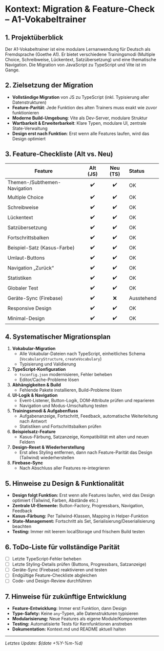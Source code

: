 # Kontext: Migration & Feature-Check – A1-Vokabeltrainer

## 1. Projektüberblick

Der A1-Vokabeltrainer ist eine modulare Lernanwendung für Deutsch als Fremdsprache (Goethe A1). Er bietet verschiedene Trainingsmodi (Multiple Choice, Schreibweise, Lückentext, Satzübersetzung) und eine thematische Navigation. Die Migration von JavaScript zu TypeScript und Vite ist im Gange.

## 2. Zielsetzung der Migration

- **Vollständige Migration** von JS zu TypeScript (inkl. Typisierung aller Datenstrukturen)
- **Feature-Parität**: Jede Funktion des alten Trainers muss exakt wie zuvor funktionieren
- **Moderne Build-Umgebung**: Vite als Dev-Server, modulare Struktur
- **Wartbarkeit & Erweiterbarkeit**: Klare Typen, modulare UI, zentrale State-Verwaltung
- **Design erst nach Funktion**: Erst wenn alle Features laufen, wird das Design optimiert

## 3. Feature-Checkliste (Alt vs. Neu)

| Feature                        | Alt (JS) | Neu (TS) | Status         |
|-------------------------------|:--------:|:--------:|:--------------|
| Themen-/Subthemen-Navigation  |    ✔️    |    ✔️    | OK            |
| Multiple Choice               |    ✔️    |    ✔️    | OK            |
| Schreibweise                  |    ✔️    |    ✔️    | OK            |
| Lückentext                    |    ✔️    |    ✔️    | OK            |
| Satzübersetzung               |    ✔️    |    ✔️    | OK            |
| Fortschrittsbalken            |    ✔️    |    ✔️    | OK            |
| Beispiel-Satz (Kasus-Farbe)   |    ✔️    |    ✔️    | OK            |
| Umlaut-Buttons                |    ✔️    |    ✔️    | OK            |
| Navigation „Zurück“           |    ✔️    |    ✔️    | OK            |
| Statistiken                   |    ✔️    |    ✔️    | OK            |
| Globaler Test                 |    ✔️    |    ✔️    | OK            |
| Geräte-Sync (Firebase)        |    ✔️    |    ❌    | Ausstehend    |
| Responsive Design             |    ✔️    |    ✔️    | OK            |
| Minimal-Design                |    ✔️    |    ✔️    | OK            |

## 4. Systematischer Migrationsplan

1. **Vokabular-Migration**
   - Alle Vokabular-Dateien nach TypeScript, einheitliches Schema (`VocabularyStructure`, `createVocabulary`)
   - Typisierung und Validierung
2. **TypeScript-Konfiguration**
   - `tsconfig.json` modernisieren, Fehler beheben
   - Editor/Cache-Probleme lösen
3. **Abhängigkeiten & Build**
   - Fehlende Pakete installieren, Build-Probleme lösen
4. **UI-Logik & Navigation**
   - Event-Listener, Button-Logik, DOM-Attribute prüfen und reparieren
   - Navigation und Modus-Umschaltung testen
5. **Trainingsmodi & Aufgabenfluss**
   - Aufgabenanzeige, Fortschritt, Feedback, automatische Weiterleitung nach Antwort
   - Statistiken und Fortschrittsbalken prüfen
6. **Beispielsatz-Feature**
   - Kasus-Färbung, Satzanzeige, Kompatibilität mit alten und neuen Feldern
7. **Design-Reset & Wiederherstellung**
   - Erst alles Styling entfernen, dann nach Feature-Parität das Design (Tailwind) wiederherstellen
8. **Firebase-Sync**
   - Nach Abschluss aller Features re-integrieren

## 5. Hinweise zu Design & Funktionalität

- **Design folgt Funktion:** Erst wenn alle Features laufen, wird das Design optimiert (Tailwind, Farben, Abstände etc.)
- **Zentrale UI-Elemente:** Button-Factory, Progressbars, Navigation, Feedback
- **Kasus-Färbung:** Per Tailwind-Klassen, Mapping in Helper-Funktion
- **State-Management:** Fortschritt als Set, Serialisierung/Deserialisierung beachten
- **Testing:** Immer mit leerem localStorage und frischem Build testen

## 6. ToDo-Liste für vollständige Parität

- [ ] Letzte TypeScript-Fehler beheben
- [ ] Letzte Styling-Details prüfen (Buttons, Progressbars, Satzanzeige)
- [ ] Geräte-Sync (Firebase) reaktivieren und testen
- [ ] Endgültige Feature-Checkliste abgleichen
- [ ] Code- und Design-Review durchführen

## 7. Hinweise für zukünftige Entwicklung

- **Feature-Entwicklung:** Immer erst Funktion, dann Design
- **Type-Safety:** Keine `any`-Typen, alle Datenstrukturen typisieren
- **Modularisierung:** Neue Features als eigene Module/Komponenten
- **Testing:** Automatisierte Tests für Kernfunktionen anstreben
- **Dokumentation:** Kontext.md und README aktuell halten

---

*Letztes Update: $(date +%Y-%m-%d)*
